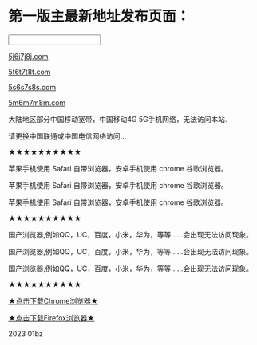# 第一版主最新地址发布页面：
<div class="input-wrapper">
<input type="text" placeholder="">
</div>
</div>
</div>
<div class="navigation-content">
<div class="line">
<p>
<a href="https://5j6j7j8j.com" target="_blank">5j6j7j8j.com</a>
</p>
<p>
<a href="https://5t6t7t8t.com" target="_blank">5t6t7t8t.com</a>
</p>
<p>
<a href="https://5s6s7s8s.com" target="_blank">5s6s7s8s.com</a>
</p>
<p>
<a href="https://5m6m7m8m.com" target="_blank">5m6m7m8m.com</a>
</p>

</div>
<div class="tip">
<p>大陆地区部分中国移动宽带，中国移动4G 5G手机网络，无法访问本站.</p>
<p>请更换中国联通或中国电信网络访问…</p>
<p>★★★★★★★★★★</p>
<p>苹果手机使用 Safari 自带浏览器，安卓手机使用 chrome 谷歌浏览器。</p>
<p>苹果手机使用 Safari 自带浏览器，安卓手机使用 chrome 谷歌浏览器。</p>
<p>苹果手机使用 Safari 自带浏览器，安卓手机使用 chrome 谷歌浏览器。</p>
<p>★★★★★★★★★★</p>
<p>国产浏览器,例如QQ，UC，百度，小米，华为，等等……会出现无法访问现象。</p>
<p>国产浏览器,例如QQ，UC，百度，小米，华为，等等……会出现无法访问现象。</p>
<p>国产浏览器,例如QQ，UC，百度，小米，华为，等等……会出现无法访问现象。</p>
<p>★★★★★★★★★★</p>
<p><a href="https://android.myapp.com/myapp/detail.htm?apkName=com.android.chrome">★&#28857;&#20987;&#19979;&#36733;Chrome&#27983;&#35272;&#22120;★</a></p>
<p><a href="https://android.myapp.com/myapp/detail.htm?apkName=org.mozilla.firefox">★&#28857;&#20987;&#19979;&#36733;Firefox&#27983;&#35272;&#22120;★</a></p>
</div>
</div>
<div class="navigation-footer">
<p class="text">2023 01bz</p>
</div>
</body>
</html>
